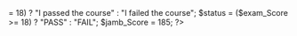 <?php
declare(strict_types = 1);

$year = date("Y");
if($year < 2024){
	echo "Welcome to a new year";
}

function cleaning_My_Room(){
    $chemical_A = "ammonia";
    $chemical_B = "bleach";
    If (($chemical_A == "ammonia") ^ ($chemical_B == "bleach")){
         Return "CHEMICAL HAZARD ALERT!!!!";
    }else{
         echo "I cleaned my room with bleach and water only, as including ammonia results in a chemical hazard";
    }
}

cleaning_My_Room();


$exam_Score = 50;
echo ($exam_Score >= 18) ? "I passed the course" : "I failed the course";

$status = ($exam_Score >= 18) ? "PASS" : "FAIL";
$jamb_Score = 185;

?>
